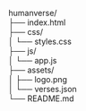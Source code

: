 humanverse/  
├── index.html  
├── css/  
│   └── styles.css  
├── js/  
│   └── app.js  
├── assets/  
│   ├── logo.png  
│   └── verses.json  
└── README.md  

